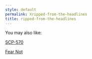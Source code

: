```yaml
---
style: default
permalink: Xripped-from-the-headlines
title: ripped-from-the-headlines
---
```

You may also like:

[SCP-570](http://scp-wiki.net/scp-570)

[Fear Not](http://scp-wiki.net/fear-not)
